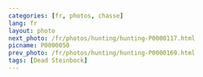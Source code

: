 ```yaml
---
categories: [fr, photos, chasse]
lang: fr
layout: photo
next_photo: /fr/photos/hunting/hunting-P0000117.html
picname: P0000050
prev_photo: /fr/photos/hunting/hunting-P0000169.html
tags: [Dead Steinbock]
---
```

